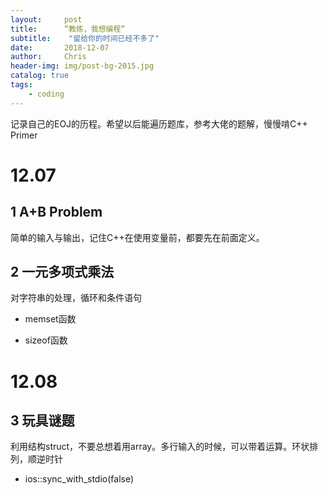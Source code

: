 ```yaml
---
layout:     post
title:      “教练，我想编程”
subtitle:    "留给你的时间已经不多了"
date:       2018-12-07
author:     Chris
header-img: img/post-bg-2015.jpg
catalog: true
tags:
    - coding
---
```


记录自己的EOJ的历程。希望以后能遍历题库，参考大佬的题解，慢慢啃C++ Primer

# 12.07

## 1 A+B Problem

简单的输入与输出，记住C++在使用变量前，都要先在前面定义。

## 2 一元多项式乘法

对字符串的处理，循环和条件语句

* memset函数

* sizeof函数

# 12.08

## 3 玩具谜题

利用结构struct，不要总想着用array。多行输入的时候，可以带着运算。环状排列，顺逆时针

* ios::sync_with_stdio(false)
